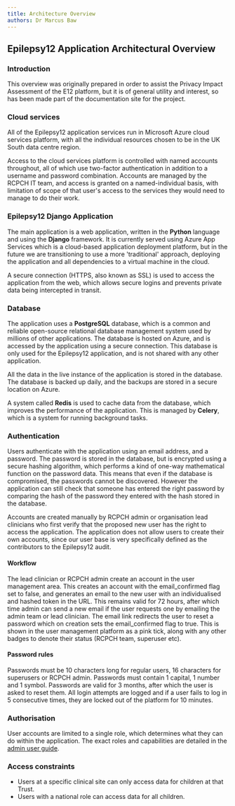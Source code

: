 ```yaml
---
title: Architecture Overview
authors: Dr Marcus Baw
---
```


## Epilepsy12 Application Architectural Overview

### Introduction

This overview was originally prepared in order to assist the Privacy Impact Assessment of the E12 platform, but it is of general utility and interest, so has been made part of the documentation site for the project.

### Cloud services

All of the Epilepsy12 application services run in Microsoft Azure cloud services platform, with all the individual resources chosen to be in the UK South data centre region.

Access to the cloud services platform is controlled with named accounts throughout, all of which use two-factor authentication in addition to a username and password combination. Accounts are managed by the RCPCH IT team, and access is granted on a named-individual basis, with limitation of scope of that user's access to the services they would need to manage to do their work.

### Epilepsy12 Django Application

The main application is a web application, written in the **Python** language and using the **Django** framework. It is currently served using Azure App Services which is a cloud-based application deployment platform, but in the future we are transitioning to use a more 'traditional' approach, deploying the application and all dependencies to a virtual machine in the cloud.

A secure connection (HTTPS, also known as SSL) is used to access the application from the web, which allows secure logins and prevents private data being intercepted in transit.

### Database

The application uses a **PostgreSQL** database, which is a common and reliable open-source relational database management system used by millions of other applications. The database is hosted on Azure, and is accessed by the application using a secure connection. This database is only used for the Epilepsy12 application, and is not shared with any other application.

All the data in the live instance of the application is stored in the database. The database is backed up daily, and the backups are stored in a secure location on Azure.

A system called **Redis** is used to cache data from the database, which improves the performance of the application. This is managed by **Celery**, which is a system for running background tasks.

### Authentication

Users authenticate with the application using an email address, and a password. The password is stored in the database, but is encrypted using a secure hashing algorithm, which performs a kind of one-way mathematical function on the password data. This means that even if the database is compromised, the passwords cannot be discovered. However the application can still check that someone has entered the right password by comparing the hash of the password they entered with the hash stored in the database.

Accounts are created manually by RCPCH admin or organisation lead clinicians who first verify that the proposed new user has the right to access the application. The application does not allow users to create their own accounts, since our user base is very specifically defined as the contributors to the Epilepsy12 audit.

#### Workflow

The lead clinician or RCPCH admin create an account in the user management area. This creates an account with the email_confirmed flag set to false, and generates an email to the new user with an individualised and hashed token in the URL. This remains valid for 72 hours, after which time admin can send a new email if the user requests one by emailing the admin team or lead clinician. The email link redirects the user to reset a password which on creation sets the email_confirmed flag to true. This is shown in the user management platform as a pink tick, along with any other badges to denote their status (RCPCH team, superuser etc).

#### Password rules

Passwords must be 10 characters long for regular users, 16 characters for superusers or RCPCH admin. Passwords must contain 1 capital, 1 number and 1 symbol. Passwords are valid for 3 months, after which the user is asked to reset them. All login attempts are logged and if a user fails to log in 5 consecutive times, they are locked out of the platform for 10 minutes.

### Authorisation

User accounts are limited to a single role, which determines what they can do within the application. The exact roles and capabilities are detailed in the [admin user guide](/admin-users/admin-user-guide.md).

### Access constraints

* Users at a specific clinical site can only access data for children at that Trust.
* Users with a national role can access data for all children.
